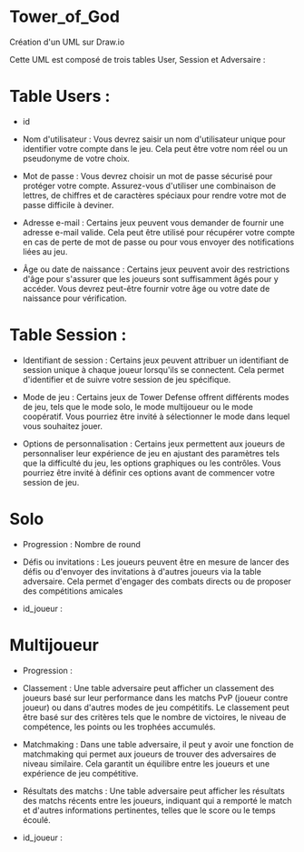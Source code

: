 # Tower_of_God

Création d'un UML sur Draw.io

Cette UML est composé de trois tables User, Session et Adversaire :

# Table Users :

- id 

- Nom d'utilisateur : Vous devrez saisir un nom d'utilisateur unique pour identifier votre compte dans le jeu. Cela peut être votre nom réel ou un pseudonyme de votre choix.

- Mot de passe : Vous devrez choisir un mot de passe sécurisé pour protéger votre compte. Assurez-vous d'utiliser une combinaison de lettres, de chiffres et de caractères spéciaux pour rendre votre mot de passe difficile à deviner.

- Adresse e-mail : Certains jeux peuvent vous demander de fournir une adresse e-mail valide. Cela peut être utilisé pour récupérer votre compte en cas de perte de mot de passe ou pour vous envoyer des notifications liées au jeu.

- Âge ou date de naissance : Certains jeux peuvent avoir des restrictions d'âge pour s'assurer que les joueurs sont suffisamment âgés pour y accéder. Vous devrez peut-être fournir votre âge ou votre date de naissance pour vérification.

# Table Session :

- Identifiant de session : Certains jeux peuvent attribuer un identifiant de session unique à chaque joueur lorsqu'ils se connectent. Cela permet d'identifier et de suivre votre session de jeu spécifique.

- Mode de jeu : Certains jeux de Tower Defense offrent différents modes de jeu, tels que le mode solo, le mode multijoueur ou le mode coopératif. Vous pourriez être invité à sélectionner le mode dans lequel vous souhaitez jouer.

- Options de personnalisation : Certains jeux permettent aux joueurs de personnaliser leur expérience de jeu en ajustant des paramètres tels que la difficulté du jeu, les options graphiques ou les contrôles. Vous pourriez être invité à définir ces options avant de commencer votre session de jeu.

# Solo

- Progression : Nombre de round

- Défis ou invitations : Les joueurs peuvent être en mesure de lancer des défis ou d'envoyer des invitations à d'autres joueurs via la table adversaire. Cela permet d'engager des combats directs ou de proposer des compétitions amicales

- id_joueur :

# Multijoueur

- Progression : 

- Classement : Une table adversaire peut afficher un classement des joueurs basé sur leur performance dans les matchs PvP (joueur contre joueur) ou dans d'autres modes de jeu compétitifs. Le classement peut être basé sur des critères tels que le nombre de victoires, le niveau de compétence, les points ou les trophées accumulés.

- Matchmaking : Dans une table adversaire, il peut y avoir une fonction de matchmaking qui permet aux joueurs de trouver des adversaires de niveau similaire. Cela garantit un équilibre entre les joueurs et une expérience de jeu compétitive.

- Résultats des matchs : Une table adversaire peut afficher les résultats des matchs récents entre les joueurs, indiquant qui a remporté le match et d'autres informations pertinentes, telles que le score ou le temps écoulé.

- id_joueur : 

